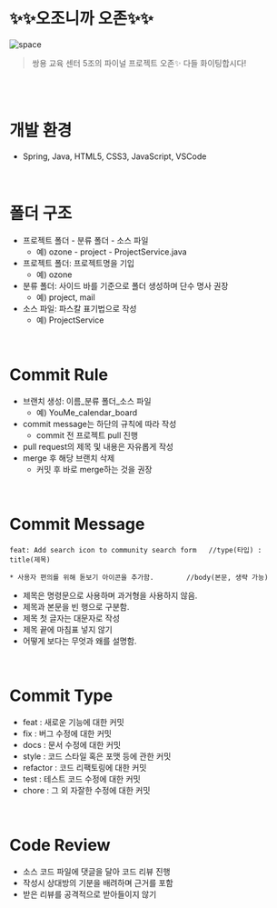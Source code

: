 # ✨✨오조니까 오존✨✨
![space](https://user-images.githubusercontent.com/87955005/153884025-721c0cbd-6263-4a2a-a956-40d10af0d436.png)
> 쌍용 교육 센터 5조의 파이널 프로젝트 오존✨ 다들 화이팅합시다!

<br/><br/>
# 개발 환경
* Spring, Java, HTML5, CSS3, JavaScript, VSCode
<br/>

# 폴더 구조
* 프로젝트 폴더 - 분류 폴더 - 소스 파일
  * 예) ozone - project - ProjectService.java
* 프로젝트 폴더: 프로젝트명을 기입
  * 예) ozone
* 분류 폴더: 사이드 바를 기준으로 폴더 생성하며 단수 명사 권장
  * 예) project, mail
* 소스 파일: 파스칼 표기법으로 작성
  * 예) ProjectService
<br/>

# Commit Rule
* 브랜치 생성: 이름_분류 폴더_소스 파일
  * 예) YouMe_calendar_board
* commit message는 하단의 규칙에 따라 작성
  * commit 전 프로젝트 pull 진행
* pull request의 제목 및 내용은 자유롭게 작성
* merge 후 해당 브랜치 삭제
  * 커밋 후 바로 merge하는 것을 권장
<br/>

# Commit Message 
```
feat: Add search icon to community search form   //type(타입) : title(제목)

* 사용자 편의를 위해 돋보기 아이콘을 추가함.        //body(본문, 생략 가능)
```
* 제목은 명령문으로 사용하며 과거형을 사용하지 않음.
* 제목과 본문을 빈 행으로 구분함.
* 제목 첫 글자는 대문자로 작성
* 제목 끝에 마침표 넣지 않기
* 어떻게 보다는 무엇과 왜를 설명함.
<br/>

# Commit Type
* feat : 새로운 기능에 대한 커밋
* fix : 버그 수정에 대한 커밋
* docs : 문서 수정에 대한 커밋
* style : 코드 스타일 혹은 포맷 등에 관한 커밋
* refactor : 코드 리팩토링에 대한 커밋
* test : 테스트 코드 수정에 대한 커밋
* chore : 그 외 자잘한 수정에 대한 커밋
<br/>

# Code Review
* 소스 코드 파일에 댓글을 달아 코드 리뷰 진행
* 작성시 상대방의 기분을 배려하며 근거를 포함
* 받은 리뷰를 공격적으로 받아들이지 않기
<br/>
<br/>

